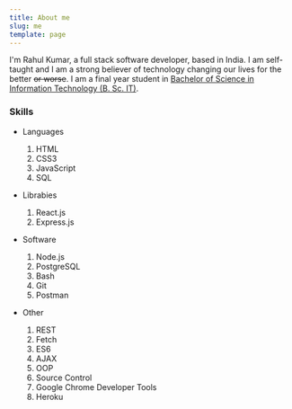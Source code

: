 ```yaml
---
title: About me
slug: me
template: page
---
```


I'm Rahul Kumar, a full stack software developer, based in India. I am self-taught and I am a strong believer of technology changing our lives for the better ~~or worse~~. I am a final year student in [Bachelor of Science in Information Technology (B. Sc. IT)](https://en.wikipedia.org/wiki/Bachelor_of_Science_in_Information_Technology).

### Skills
- Languages
    1. HTML
    2. CSS3
    3. JavaScript
    4. SQL

- Librabies
    1. React.js
    2. Express.js

- Software
    1. Node.js
    2. PostgreSQL
    3. Bash
    4. Git
    5. Postman

- Other
    1. REST
    2. Fetch
    3. ES6
    4. AJAX
    5. OOP
    6. Source Control
    7. Google Chrome Developer Tools
    8. Heroku